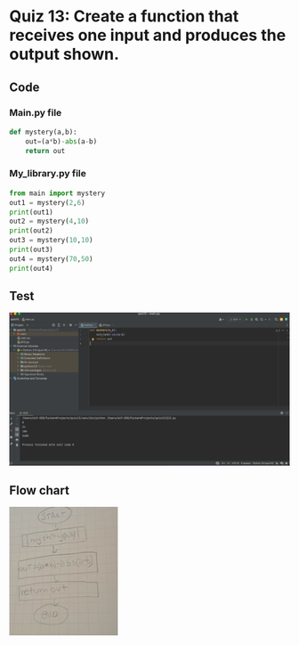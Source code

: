 # Quiz 13: Create a function that receives one input and produces the output shown. 
## Code
### Main.py file
```.py
def mystery(a,b):
    out=(a*b)-abs(a-b)
    return out
```
### My_library.py file
```.py
from main import mystery
out1 = mystery(2,6)
print(out1)
out2 = mystery(4,10)
print(out2)
out3 = mystery(10,10)
print(out3)
out4 = mystery(70,50)
print(out4)
```
## Test
![](13.png)
## Flow chart
![](013.png)
